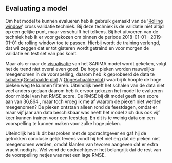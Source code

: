 ## Evaluating a model

Om het model te kunnen evalueren heb ik gebruik gemaakt van de '[Rolling window]()' cross validatie techniek. Bij deze techniek is de validatie niet altijd op een gelijke punt, maar verschuift het telkens. Bij het uitvoeren van de techniek heb ik er voor gekozen om binnen de periode 2018-01-01 - 2019-01-01 de rolling window toe te passen. Hierbij wordt de training verlengd, dat wil zeggen dat er tot gisteren wordt getraind en voor morgen de validatie en test set van pas komt.

Maar als er naar de [visualisatie](https://github.com/Emir-Acikgoz-50/Minor-Data-Science/blob/main/Notebook%20Bewijzen/visualisatie%20sarima.PNG) van het SARIMA model wordt gekeken, volgt het de trend niet overal even goed. De hoge pieken worden nauwelijks meegenomen in de voorspelling, daarom heb ik geprobeerd de data te [schalen](https://github.com/Emir-Acikgoz-50/Minor-Data-Science/blob/main/Notebook%20Bewijzen/schalen.PNG)([Geschaalde plot](https://github.com/Emir-Acikgoz-50/Minor-Data-Science/blob/main/Notebook%20Bewijzen/geschaald%20plot.PNG) // [Ongeschaalde plot](https://github.com/Emir-Acikgoz-50/Minor-Data-Science/blob/main/Notebook%20Bewijzen/visualisatie%20sarima.PNG)) waarbij ik hoopte de hoge pieken weg te kunnen filteren. Uiteindlijk heeft het schalen van de data niet veel anders gedaan daarom heb ik ervoor gekozen het model te evalueren door middel van het RMSE score. De RMSE bij dit model geeft een score aan van 36,864 , maar toch vroeg ik me af  waarom de pieken niet werden meegenomen? De pieken ontstaan alleen rond de feestdagen, omdat er maar vijf jaar aan data beschikbaar was heeft het model zich dus ook vijf keer kunnen trainen voor een feestdag. En dit is te weinig data om een voorspelling te kunnen maken voor zulke hoge pieken.

Uiteindlijk heb ik dit besproken met de opdrachtgever en gaf hij de getrokken conclusie gelijk tevens vondt hij het niet erg dat de pieken niet meegenomen werden, omdat klanten van tevoren aangeven dat er extra vracht nodig is. Wel vond de opdrachtgever het belangrijk dat de rest van de voorspelling netjes was met een lage RMSE.

